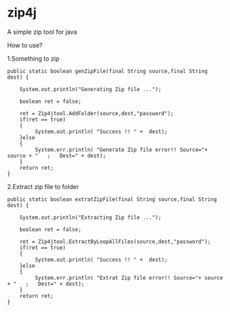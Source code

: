 # zip4j
A simple zip tool for java

How to use?

1.Something to zip

    public static boolean genZipFile(final String source,final String dest) {
    	
    	System.out.println("Generating Zip file ...");
    	
    	boolean ret = false; 
    	
    	ret = Zip4jtool.AddFolder(source,dest,"password");
    	if(ret == true)
    	{
    		 System.out.println( "Success !! " +  dest);
    	}else
    	{
    		 System.err.println( "Generate Zip file error!! Source="+ source + "   ;   Dest=" + dest);
    	}
    	return ret;
    }


2.Extract zip file to folder

    public static boolean extratZipFile(final String source,final String dest) {
    	
    	System.out.println("Extracting Zip file ...");
    	
    	boolean ret = false; 
    	
    	ret = Zip4jtool.ExtractByLoopAllFiles(source,dest,"password");
    	if(ret == true)
    	{
    		 System.out.println( "Success !! " +  dest);
    	}else
    	{
    		 System.err.println( "Extrat Zip file error!! Source="+ source + "   ;   Dest=" + dest);
    	}
    	return ret;
    }
